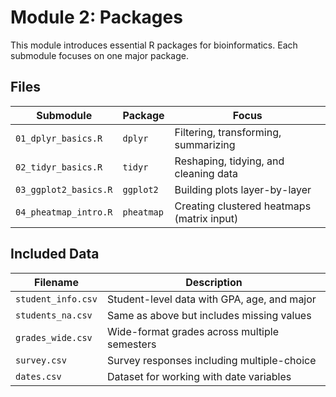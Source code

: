 # Module 2: Packages

This module introduces essential R packages for bioinformatics. Each submodule focuses on one major package.

## Files

| Submodule                    | Package     | Focus                                |
|------------------------------|-------------|--------------------------------------|
| `01_dplyr_basics.R`          | `dplyr`     | Filtering, transforming, summarizing |
| `02_tidyr_basics.R`          | `tidyr`     | Reshaping, tidying, and cleaning data |
| `03_ggplot2_basics.R`        | `ggplot2`   | Building plots layer-by-layer        |
| `04_pheatmap_intro.R`        | `pheatmap`  | Creating clustered heatmaps (matrix input) |

## Included Data

| Filename           | Description                                  |
|--------------------|----------------------------------------------|
| `student_info.csv` | Student-level data with GPA, age, and major  |
| `students_na.csv`  | Same as above but includes missing values     |
| `grades_wide.csv`  | Wide-format grades across multiple semesters |
| `survey.csv`       | Survey responses including multiple-choice   |
| `dates.csv`        | Dataset for working with date variables      |
